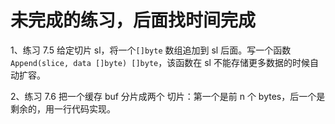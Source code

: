 # 未完成的练习，后面找时间完成

1、练习 7.5 给定切片 sl，将一个`[]byte` 数组追加到 sl 后面。写一个函数`Append(slice, data []byte) []byte`，该函数在 sl 不能存储更多数据的时候自动扩容。

2、练习 7.6 把一个缓存 buf 分片成两个 切片：第一个是前 n 个 bytes，后一个是剩余的，用一行代码实现。

